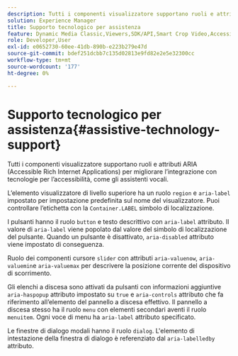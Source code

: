 ```yaml
---
description: Tutti i componenti visualizzatore supportano ruoli e attributi ARIA (Accessible Rich Internet Applications) per migliorare l’integrazione con tecnologie per l’accessibilità, come gli assistenti vocali.
solution: Experience Manager
title: Supporto tecnologico per assistenza
feature: Dynamic Media Classic,Viewers,SDK/API,Smart Crop Video,Accessibility
role: Developer,User
exl-id: e0652730-60ee-41db-890b-e223b279e47d
source-git-commit: bdef251dcbb7c135d02813e9fd82e2e5e32300cc
workflow-type: tm+mt
source-wordcount: '177'
ht-degree: 0%

---
```


# Supporto tecnologico per assistenza{#assistive-technology-support}

Tutti i componenti visualizzatore supportano ruoli e attributi ARIA (Accessible Rich Internet Applications) per migliorare l’integrazione con tecnologie per l’accessibilità, come gli assistenti vocali.

L’elemento visualizzatore di livello superiore ha un ruolo `region` e `aria-label` impostato per impostazione predefinita sul nome del visualizzatore. Puoi controllare l’etichetta con la `Container.LABEL` simbolo di localizzazione.

I pulsanti hanno il ruolo `button` e testo descrittivo con `aria-label` attributo. Il valore di `aria-label` viene popolato dal valore del simbolo di localizzazione del pulsante. Quando un pulsante è disattivato, `aria-disabled` attributo viene impostato di conseguenza.

Ruolo dei componenti cursore `slider` con attributi `aria-valuenow`, `aria-valuemin`e `aria-valuemax` per descrivere la posizione corrente del dispositivo di scorrimento.

Gli elenchi a discesa sono attivati da pulsanti con informazioni aggiuntive `aria-haspopup` attributo impostato su `true` e `aria-controls` attributo che fa riferimento all’elemento del pannello a discesa effettivo. Il pannello a discesa stesso ha il ruolo `menu` con elementi secondari aventi il ruolo `menuitem`. Ogni voce di menu ha `aria-label` attributo specificato.

Le finestre di dialogo modali hanno il ruolo `dialog`. L&#39;elemento di intestazione della finestra di dialogo è referenziato dal `aria-labelledby` attributo.
